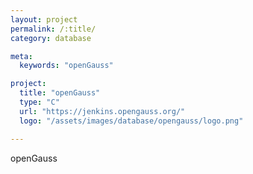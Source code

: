 ```yaml
---
layout: project
permalink: /:title/
category: database

meta:
  keywords: "openGauss"

project:
  title: "openGauss"
  type: "C"
  url: "https://jenkins.opengauss.org/"
  logo: "/assets/images/database/opengauss/logo.png"

---	
```

<p>openGauss</p>